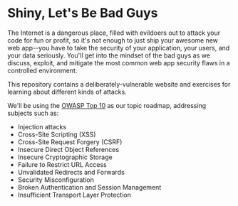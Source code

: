 Shiny, Let's Be Bad Guys
========================

The Internet is a dangerous place, filled with evildoers out to attack your code for fun
or profit, so it's not enough to just ship your awesome new web app--you have to take the
security of your application, your users, and your data seriously.  You'll get into the
mindset of the bad guys as we discuss, exploit, and mitigate the most common web app
security flaws in a controlled environment.

This repository contains a deliberately-vulnerable website and exercises for learning
about different kinds of attacks.

We'll be using the [OWASP Top 10][top10] as our topic roadmap, addressing subjects such as:

 * Injection attacks
 * Cross-Site Scripting (XSS)
 * Cross-Site Request Forgery (CSRF)
 * Insecure Direct Object References
 * Insecure Cryptographic Storage
 * Failure to Restrict URL Access
 * Unvalidated Redirects and Forwards
 * Security Misconfiguration
 * Broken Authentication and Session Management
 * Insufficient Transport Layer Protection


[top10]: https://www.owasp.org/index.php/Category:OWASP_Top_Ten_Project
